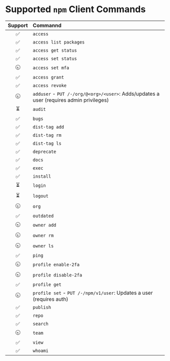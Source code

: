 # Supported `npm` Client Commands

| Support | Commannd                                                                                |
| :-----: | :-------------------------------------------------------------------------------------- |
|   ✅    | `access`                                                                                |
|   ✅    | `access list packages`                                                                  |
|   ✅    | `access get status`                                                                     |
|   ✅    | `access set status`                                                                     |
|   🕤    | `access set mfa`                                                                        |
|   ✅    | `access grant`                                                                          |
|   ✅    | `access revoke`                                                                         |
|   🕤    | `adduser` - `PUT /-/org/@<org>/<user>`: Adds/updates a user (requires admin privileges) |
|   ⏳    | `audit`                                                                                 |
|   ✅    | `bugs`                                                                                  |
|   ✅    | `dist-tag add`                                                                          |
|   ✅    | `dist-tag rm`                                                                           |
|   ✅    | `dist-tag ls`                                                                           |
|   ✅    | `deprecate`                                                                             |
|   ✅    | `docs`                                                                                  |
|   ✅    | `exec`                                                                                  |
|   ✅    | `install`                                                                               |
|   ⏳    | `login`                                                                                 |
|   ⏳    | `logout`                                                                                |
|   🕤    | `org`                                                                                   |
|   ✅    | `outdated`                                                                              |
|   🕤    | `owner add`                                                                             |
|   🕤    | `owner rm`                                                                              |
|   🕤    | `owner ls`                                                                              |
|   ✅    | `ping`                                                                                  |
|   🕤    | `profile enable-2fa`                                                                    |
|   🕤    | `profile disable-2fa`                                                                   |
|   ✅    | `profile get`                                                                           |
|   🕤    | `profile set` - `PUT /-/npm/v1/user`: Updates a user (requires auth)                    |
|   ✅    | `publish`                                                                               |
|   ✅    | `repo`                                                                                  |
|   ✅    | `search`                                                                                |
|   🕤    | `team`                                                                                  |
|   ✅    | `view`                                                                                  |
|   ✅    | `whoami`                                                                                |
